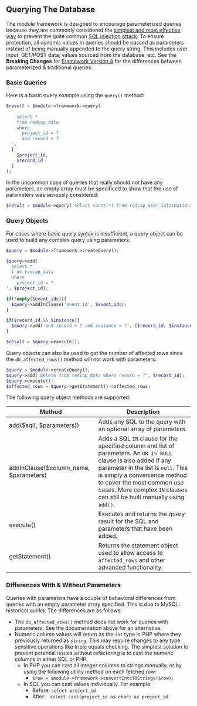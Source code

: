 ## Querying The Database

The module framework is designed to encourage parameterized queries because they are commonly considered the [simplest and most effective way](https://cheatsheetseries.owasp.org/cheatsheets/SQL_Injection_Prevention_Cheat_Sheet.html) to prevent the quite common [SQL injection attack](https://www.owasp.org/index.php/SQL_Injection).  To ensure protection, all dynamic values in queries should be passed as parameters instead of being manually appended to the query string.  This includes user input, GET/POST data, values sourced from the database, etc.  See the **Breaking Changes** for [Framework Version 4](framework/v4.md) for the differences between parameterized & traditional queries. 


### Basic Queries

Here is a basic query example using the `query()` method:
```php
$result = $module->framework->query(
  '
    select *
    from redcap_data
    where
      project_id = ?
      and record = ?
  ',
  [
    $project_id,
    $record_id
  ]
);
```
In the uncommon case of queries that really should not have any parameters, an empty array must be specificed to show that the use of parameters was seriously considered:
```php
$result = $module->query('select count(*) from redcap_user_information', []);
```

### Query Objects
For cases where basic query syntax is insufficient, a query object can be used to build any complex query using parameters:
```php
$query = $module->framework->createQuery();

$query->add('
  select *
  from redcap_data
  where
    project_id = ?
', $project_id);

if(!empty($event_ids)){
  $query->addInClause('event_id', $event_ids);
}

if($record_id && $instance){
  $query->add('and record = ? and instance = ?', [$record_id, $instance]);
}

$result = $query->execute();
```

Query objects can also be used to get the number of affected rows since the `db_affected_rows()` method will not work with parameters:
```php
$query = $module->createQuery();
$query->add('delete from redcap_data where record = ?', $record_id);
$query->execute();
$affected_rows = $query->getStatement()->affected_rows;
```

The following query object methods are supported:

Method | Description
-- | --
add($sql[, $parameters]) | Adds any SQL to the query with an optional array of parameters
addInClause($column_name, $parameters) | Adds a SQL `IN` clause for the specified column and list of parameters.  An `OR IS NULL` clause is also added if any parameter in the list is `null`.  This is simply a convenience method to cover the most common use cases.  More complex `IN` clauses can still be built manually using `add()`.
execute() | Executes and returns the query result for the SQL and parameters that have been added.
getStatement() | Returns the statement object used to allow access to `affected_rows` and other advanced functionality.

### Differences With & Without Parameters
Queries with parameters have a couple of behavioral differences from queries with an empty parameter array specified.  This is due to MySQLi historical quirks.  The differences are as follows:

- The `db_affected_rows()` method does not work for queries with parameters.  See the documentation above for an alternative.
- Numeric column values will return as the `int` type in PHP where they previously returned as `string`.  This may require changes to any type sensitive operations like triple equals checking.  The simplest solution to prevent potential issues without refactoring is to cast the numeric columns in either SQL or PHP.
    - In PHP you can cast all integer columns to strings manually, or by using the following utility method on each fetched row:
      - `$row = $module->framework->convertIntsToStrings($row);`
    - In SQL you can cast values individually.  For example:
      - Before: `select project_id`
      - After: &nbsp;&nbsp;`select cast(project_id as char) as project_id`.
